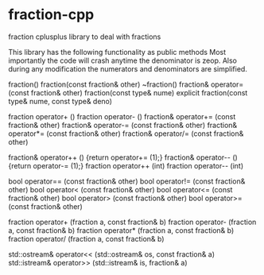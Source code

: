 # fraction-cpp
fraction cplusplus library to deal with fractions

This library has the following functionality as public methods
Most importantly the code will crash anytime the denominator is zeop.
Also during any modification the numerators and denominators are simplified.

fraction()
fraction(const fraction& other)
~fraction()
fraction& operator= (const fraction& other)
fraction(const type& nume)
explicit fraction(const type& nume, const type& deno)

fraction operator+ ()
fraction operator- ()
fraction& operator+= (const fraction& other)
fraction& operator-= (const fraction& other)
fraction& operator*= (const fraction& other)
fraction& operator/= (const fraction& other)

fraction& operator++ () {return operator+= (1);}
fraction& operator-- () {return operator-= (1);}
fraction operator++ (int)
fraction operator-- (int)

bool operator== (const fraction& other)
bool operator!= (const fraction& other)
bool operator< (const fraction& other)
bool operator<= (const fraction& other)
bool operator> (const fraction& other)
bool operator>= (const fraction& other)

fraction operator+ (fraction a, const fraction& b)
fraction operator- (fraction a, const fraction& b)
fraction operator* (fraction a, const fraction& b)
fraction operator/ (fraction a, const fraction& b)

std::ostream& operator<< (std::ostream& os, const fraction& a)
std::istream& operator>> (std::istream& is, fraction& a)























